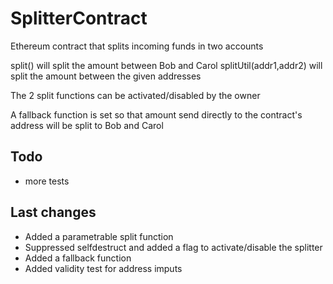 # SplitterContract
Ethereum contract that splits incoming funds in two accounts

split() will split the amount between Bob and Carol
splitUtil(addr1,addr2)  will split the amount between the given addresses

The 2 split functions can be activated/disabled by the owner

A fallback function is set so that amount send directly to the contract's address will be split to Bob and Carol

## Todo
- more tests

## Last changes
- Added a parametrable split function
- Suppressed selfdestruct and added a flag to activate/disable the splitter
- Added a fallback function
- Added validity test for address imputs